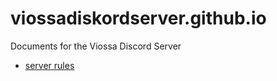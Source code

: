 # viossadiskordserver.github.io
Documents for the Viossa Discord Server
- [server rules](https://viossadiskordserver.github.io/rules)
